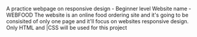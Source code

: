 A practice webpage on responsive design - Beginner level
Website name - WEBFOOD
The website is an online food ordering site and it's going to be consisited of only one page and it'll focus on websites responsive design.
Only HTML and |CSS will be used for this project
